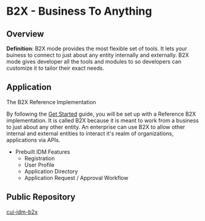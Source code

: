 # B2X - Business To Anything

## Overview

**Definition**: B2X mode provides the most flexible set of tools. It lets your buiness to connect to just about any entity internally and externally. B2X mode gives developer all the tools and modules to so developers can customize it to tailor their exact needs.

## **Application**

The B2X Reference Implementation

By following the [Get Started](get_started.md) guide, you will be set up with a Reference B2X implementation.  It is called B2X because it is meant to work from a business to just about any other entity. An enterprise can use B2X to allow other internal and external entities to interact it's realm of organizations, applications via APIs.

* Prebuilt IDM Features
  - Registration
  - User Profile
  - Application Directory
  - Application Request / Approval Workflow

## Public Repository

[cui-idm-b2x](https://github.com/Covisint/cui-idm-b2x)

